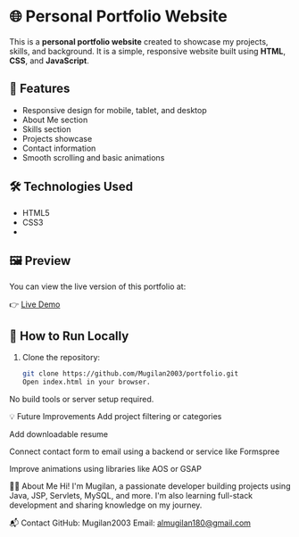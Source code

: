 # 🌐 Personal Portfolio Website

This is a **personal portfolio website** created to showcase my projects, skills, and background. It is a simple, responsive website built using **HTML**, **CSS**, and **JavaScript**.

## 📌 Features

- Responsive design for mobile, tablet, and desktop
- About Me section
- Skills section
- Projects showcase
- Contact information
- Smooth scrolling and basic animations

## 🛠️ Technologies Used

- HTML5
- CSS3
- 
## 🖼️ Preview

You can view the live version of this portfolio at:

👉 [Live Demo](https://mugilan2003.github.io/portfolio)
  
## 🚀 How to Run Locally

1. Clone the repository:
   ```bash
   git clone https://github.com/Mugilan2003/portfolio.git
   Open index.html in your browser.

No build tools or server setup required.

💡 Future Improvements
Add project filtering or categories

Add downloadable resume

Connect contact form to email using a backend or service like Formspree

Improve animations using libraries like AOS or GSAP

🙋‍♂️ About Me
Hi! I'm Mugilan, a passionate developer building projects using Java, JSP, Servlets, MySQL, and more. I'm also learning full-stack development and sharing knowledge on my journey.

📬 Contact
GitHub: Mugilan2003
Email: almugilan180@gmail.com
